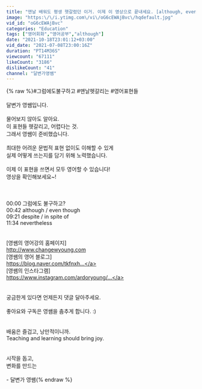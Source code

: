 ```yaml
---
title: "맨날 배워도 평생 헷갈렸던 이거. 이제 이 영상으로 끝내세요. [although, even though, despite, in spite of, nevertheless]"
image: "https:\/\/i.ytimg.com\/vi\/oG6cEWAjBvc\/hqdefault.jpg"
vid_id: "oG6cEWAjBvc"
categories: "Education"
tags: ["영어회화","영어공부","although"]
date: "2021-10-18T23:01:12+03:00"
vid_date: "2021-07-08T23:00:16Z"
duration: "PT14M36S"
viewcount: "67111"
likeCount: "3186"
dislikeCount: "41"
channel: "달변가영쌤"
---
```

{% raw %}#그럼에도불구하고 #맨날헷갈리는 #영어표현들<br /><br />달변가 영쌤입니다.<br /><br />물어보지 않아도 알아요.<br />이 표현들 헷갈리고, 어렵다는 것.<br />그래서 영쌤이 준비했습니다. <br /><br />최대한 어려운 문법적 표현 없이도 이해할 수 있게<br />실제 어떻게 쓰는지를 담기 위해 노력했습니다.<br /><br />이제 이 표현을 쓰면서 모두 영어할 수 있습니다!<br />영상을 확인해보세요~!<br /><br /><br /><br />00:00 그럼에도 불구하고? <br />00:42 although / even though<br />09:21 despite / in spite of<br />11:34 nevertheless<br /><br /><br />[영쌤의 영어강의 홈페이지]<br /><a rel="nofollow" target="blank" href="http://www.changewyoung.com​​​​​​​​​​​​">http://www.changewyoung.com​​​​​​​​​​​​</a><br />[영쌤의 영어 블로그]<br /><a rel="nofollow" target="blank" href="https://blog.naver.com/tkfnxh​​​​​​​​...">https://blog.naver.com/tkfnxh​​​​​​​​...</a><br />[영쌤의 인스타그램]<br /><a rel="nofollow" target="blank" href="https://www.instagram.com/ardoryoung/...">https://www.instagram.com/ardoryoung/...</a><br /><br /><br />궁금한게 있다면 언제든지 댓글 달아주세요. <br /><br />좋아요와 구독은 영쌤을 춤추게 합니다. :)<br /><br /><br />배움은 즐겁고, 낭만적이니까.<br />Teaching and learning should bring joy. <br /><br /><br />시작을 돕고,<br />변화를 만드는 <br /><br />- 달변가 영쌤{% endraw %}
